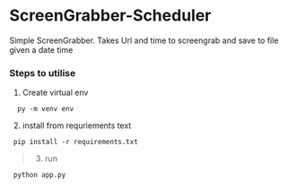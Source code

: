 # ScreenGrabber-Scheduler

Simple ScreenGrabber. Takes Url and time to screengrab and save to file given a date time

### Steps to utilise
1. Create virtual env
```
  py -m venv env
```
2. install from requriements text
```
 pip install -r requirements.txt
```
> 3. run
```
 python app.py
```
